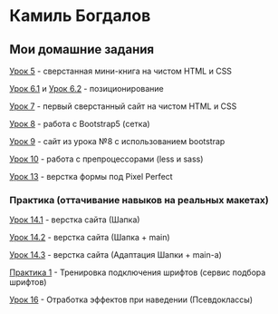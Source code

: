 

# Камиль Богдалов
## Мои домашние задания

[Урок 5](https://kamiligo.github.io/lesson_5/ "Мини-книга") - сверстанная мини-книга на чистом HTML и CSS

[Урок 6.1](https://kamiligo.github.io/lesson_6-1/ "Шапка сайта") и [Урок 6.2](kamiligo.github.io/lesson_6-2/ "Центрированный квадрат") - позиционирование

[Урок 7](https://kamiligo.github.io/lesson_7/ "Первый чистый сайт") - первый сверстанный сайт на чистом HTML и CSS

[Урок 8](https://kamiligo.github.io/lesson_8/ "Bootstrap") - работа с Bootstrap5 (сетка)

[Урок 9](https://kamiligo.github.io/lesson_9/ "Сайт с bootstrap") - сайт из урока №8 с использованием bootstrap

[Урок 10](https://kamiligo.github.io/lesson_10/ "less") - работа с препроцессорами (less и sass)

[Урок 13](https://kamiligo.github.io/lesson_13/ "Pixel Perfect") - верстка формы под Pixel Perfect

### Практика (оттачивание навыков на реальных макетах)

[Урок 14.1](https://kamiligo.github.io/lesson_14/ "Шапка будущего сайта") - верстка сайта (Шапка)

[Урок 14.2](https://kamiligo.github.io/lesson_14_p2/ "Главное содержимое будущего сайта") - верстка сайта (Шапка + main)

[Урок 14.3](https://kamiligo.github.io/lesson_14_p3/ "Адаптация главного содержания") - верстка сайта (Адаптация Шапки + main-a)

[Практика 1](https://kamiligo.github.io/lesson_15/ "Сервис по подбору шрифта") - Тренировка подключения шрифтов (сервис подбора шрифтов)

[Урок 16](https://kamiligo.github.io/lesson_16/ "Эффекты при наведении") - Отработка эффектов при наведении (Псевдоклассы)
